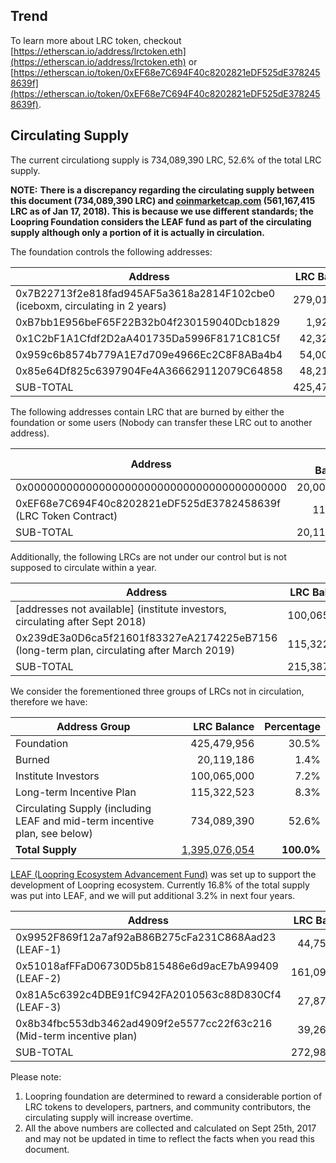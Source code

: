 
## Trend

<script type="text/javascript" src="https://files.coinmarketcap.com/static/widget/currency.js"></script>
<div class="coinmarketcap-currency-widget" data-currency="loopring" data-base="USD"  data-secondary="BTC"></div>

To learn more about LRC token, checkout [https://etherscan.io/address/lrctoken.eth](https://etherscan.io/address/lrctoken.eth) or 
[https://etherscan.io/token/0xEF68e7C694F40c8202821eDF525dE3782458639f](https://etherscan.io/token/0xEF68e7C694F40c8202821eDF525dE3782458639f).

## Circulating Supply

The current circulationg supply is 734,089,390 LRC, 52.6% of the total LRC supply.

**NOTE:**
**There is a discrepancy regarding the circulating supply between this document (734,089,390 LRC) and [coinmarketcap.com](https://coinmarketcap.com) (561,167,415 LRC as of Jan 17, 2018). This is because we use different standards; the Loopring Foundation considers the LEAF fund as part of the circulating supply although only a portion of it is actually in circulation.**

The foundation controls the following addresses:

|Address  | LRC Balance|
|------------- | -------------:|
0x7B22713f2e818fad945AF5a3618a2814F102cbe0 (iceboxm, circulating in 2 years) |   279,015,212 |
0xB7bb1E956beF65F22B32b04f230159040Dcb1829  |   1,924,388 |
0x1C2bF1A1Cfdf2D2aA401735Da5996F8171C81C5f  |   42,324,661  |
0x959c6b8574b779A1E7d709e4966Ec2C8F8ABa4b4  |   54,001,284  |
0x85e64Df825c6397904Fe4A366629112079C64858  |   48,214,413  |
SUB-TOTAL   |   425,479,956 |   

The following addresses contain LRC that are burned by either the foundation or some users (Nobody can transfer these LRC out to another address).

|Address  | LRC Balance|
|------------- | -------------:|
0x0000000000000000000000000000000000000000  |   20,000,000  |
0xEF68e7C694F40c8202821eDF525dE3782458639f (LRC Token Contract)   |   119,186 |
SUB-TOTAL   |   20,119,186  |   

Additionally, the following LRCs are not under our control but is not supposed to circulate within a year.

|Address  | LRC Balance|
|------------- | -------------:|
[addresses not available] (institute investors, circulating after Sept 2018)  |   100,065,000 |
0x239dE3a0D6ca5f21601f83327eA2174225eB7156 (long-term plan, circulating after  March 2019)  |   115,322,523 |
 SUB-TOTAL  |   215,387,523 |


We consider the forementioned three groups of LRCs not in circulation, therefore we have:


|Address Group  | LRC Balance| Percentage|
|------------- | -------------:|-------------:|
Foundation  |   425,479,956   |   30.5%
Burned  |   20,119,186  |   1.4%
Institute Investors |   100,065,000 |   7.2%
Long-term Incentive Plan|    115,322,523 |   8.3%
Circulating Supply (including LEAF and mid-term incentive plan, see below)|    734,089,390 |   52.6%
**Total Supply**    |   <a href="https://etherscan.io/token/0xEF68e7C694F40c8202821eDF525dE3782458639f">1,395,076,054</a>   |   **100.0%**
 
[LEAF (Loopring Ecosystem Advancement Fund)](https://medium.com/loopring-protocol/loopring-2018-rnd-roadmap-33b423526669)  was set up to support the development of Loopring ecosystem. Currently 16.8% of the total supply was put into LEAF, and we will put additional 3.2% in next four years.

|Address  | LRC Balance|
|------------- | -------------:|
0x9952F869f12a7af92aB86B275cFa231C868Aad23 (LEAF-1)   |   44,754,486  |
0x51018afFFaD06730D5b815486e6d9acE7bA99409 (LEAF-2)   | 161,094,855  |
0x81A5c6392c4DBE91fC942FA2010563c88D830Cf4 (LEAF-3)   | 27,876,599 
0x8b34fbc553db3462ad4909f2e5577cc22f63c216 (Mid-term incentive plan) | 39,261,025|
 SUB-TOTAL  |   272,986,964 |


Please note:

1. Loopring foundation are determined to reward a considerable portion of LRC tokens to developers, partners, and community contributors, the circulating supply will increase overtime. 
2. All the above numbers are collected and calculated on Sept 25th, 2017 and may not be updated in time to reflect the facts when you read this document.
